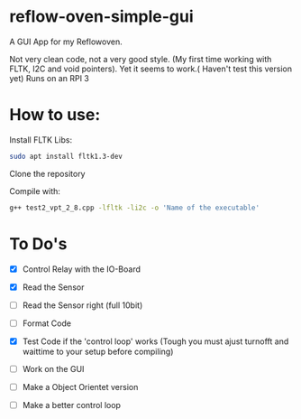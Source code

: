 # reflow-oven-simple-gui
 A GUI App for my Reflowoven.
 
 Not very clean code, not a very good style. (My first time working with FLTK, I2C and void pointers). Yet it seems to work.( Haven't test this version yet)
 Runs on an RPI 3
 # How to use:
  Install FLTK Libs:
   ```bash
   sudo apt install fltk1.3-dev
  ```
 Clone the repository
 
 Compile with: 
   ```bash
   g++ test2_vpt_2_8.cpp -lfltk -li2c -o 'Name of the executable'
   ```
 # To Do's
- [x] Control Relay with the IO-Board
- [x] Read the Sensor
- [ ] Read the Sensor right (full 10bit)
- [ ] Format Code
- [x] Test Code if the 'control loop' works (Tough you must ajust turnofft and waittime to your setup before compiling)
- [ ] Work on the GUI
- [ ] Make a Object Orientet version
- [ ] Make a better control loop

